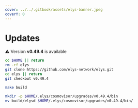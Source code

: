 ```yaml
---
cover: ../../.gitbook/assets/elys-banner.jpeg
coverY: 0
---
```


# Updates

⚠️ Version **v0.49.4** is available

```bash
cd $HOME || return
rm -rf elys
git clone https://github.com/elys-network/elys.git
cd elys || return
git checkout v0.49.4

make build

mkdir -p $HOME/.elys/cosmovisor/upgrades/v0.49.4/bin
mv build/elysd $HOME/.elys/cosmovisor/upgrades/v0.49.4/bin/
```
